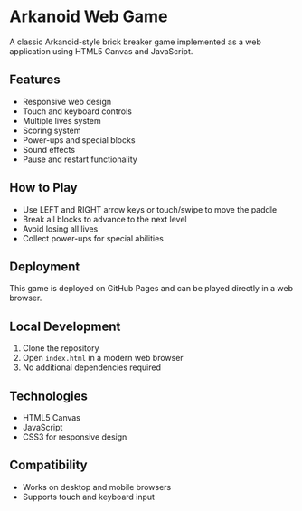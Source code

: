 # Arkanoid Web Game

A classic Arkanoid-style brick breaker game implemented as a web application using HTML5 Canvas and JavaScript.

## Features
- Responsive web design
- Touch and keyboard controls
- Multiple lives system
- Scoring system
- Power-ups and special blocks
- Sound effects
- Pause and restart functionality

## How to Play
- Use LEFT and RIGHT arrow keys or touch/swipe to move the paddle
- Break all blocks to advance to the next level
- Avoid losing all lives
- Collect power-ups for special abilities

## Deployment
This game is deployed on GitHub Pages and can be played directly in a web browser.

## Local Development
1. Clone the repository
2. Open `index.html` in a modern web browser
3. No additional dependencies required

## Technologies
- HTML5 Canvas
- JavaScript
- CSS3 for responsive design

## Compatibility
- Works on desktop and mobile browsers
- Supports touch and keyboard input
